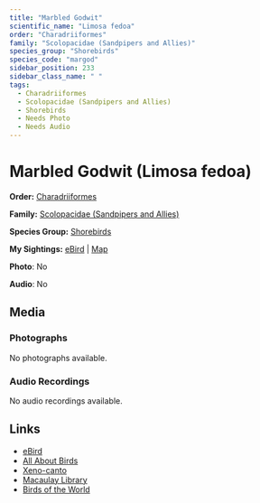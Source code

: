 ```yaml
---
title: "Marbled Godwit"
scientific_name: "Limosa fedoa"
order: "Charadriiformes"
family: "Scolopacidae (Sandpipers and Allies)"
species_group: "Shorebirds"
species_code: "margod"
sidebar_position: 233
sidebar_class_name: " "
tags: 
  - Charadriiformes
  - Scolopacidae (Sandpipers and Allies)
  - Shorebirds
  - Needs Photo
  - Needs Audio
---
```


# Marbled Godwit (Limosa fedoa)

**Order:** [Charadriiformes](/tags/charadriiformes)

**Family:** [Scolopacidae (Sandpipers and Allies)](/tags/scolopacidae-sandpipers-and-allies)

**Species Group:** [Shorebirds](/tags/shorebirds)

**My Sightings:** [eBird](https://ebird.org/lifelist?r=world&time=life&spp=margod) | [Map](/map?species_code=margod)

**Photo**: No 

**Audio**: No

## Media
### Photographs
No photographs available.

### Audio Recordings
No audio recordings available.

## Links
* [eBird](https://ebird.org/species/margod) 
* [All About Birds](https://www.allaboutbirds.org/guide/margod) 
* [Xeno-canto](https://www.xeno-canto.org/species/limosa-fedoa) 
* [Macaulay Library](https://search.macaulaylibrary.org/catalog?taxonCode=margod&sort=rating_rank_desc)
* [Birds of the World](https://birdsoftheworld.org/bow/species/margod)
